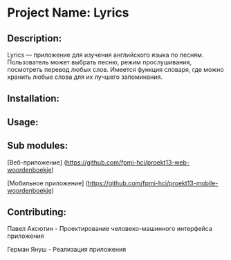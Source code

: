 # Project Name: Lyrics
## Description: 
Lyrics — приложение для изучения английского языка по песням. Пользователь может выбрать песню, режим прослушивания, посмотреть перевод любых слов. Имеется функция словаря, где можно хранить любые слова для их лучшего запоминания.
## Installation: 
   
## Usage: 

## Sub modules:
[Веб-приложение] (https://github.com/fpmi-hci/proekt13-web-woordenboekje)

[Мобильное приложение] (https://github.com/fpmi-hci/proekt13-mobile-woordenboekje)
## Contributing: 
Павел Аксютин - Проектирование человеко-машинного интерфейса приложения

Герман Януш  - Реализация приложения

